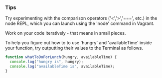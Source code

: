 ### Tips

Try experimenting with the comparison operators ('<','>','===', etc.) in the node REPL, which you can launch using the 'node' command in Vagrant.

Work on your code iteratively - that means in small pieces.

To help you figure out how to to use 'hungry' and 'availableTime' inside your function, try outputting their values to the Terminal as follows.

```javascript
function whatToDoForLunch(hungry, availableTime) {
  console.log("hungry is", hungry);
  console.log("availableTime is", availableTime);
}
```